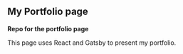 ## My Portfolio page

**Repo for the portfolio page**

This page uses React and Gatsby to present my portfolio.

